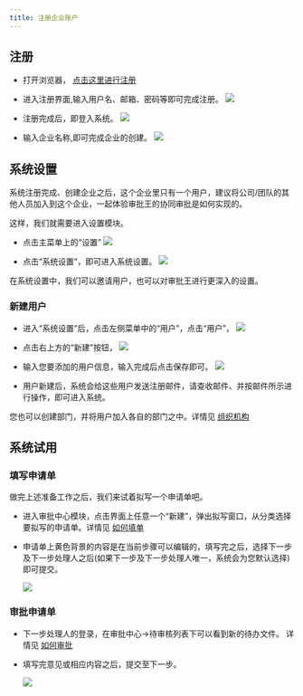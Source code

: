 ```yaml
---
title: 注册企业账户
---
```



## 注册
- 打开浏览器， [点击这里进行注册](https://cn.steedos.com/accounts/a/signup#/login)
   
- 进入注册界面,输入用户名、邮箱、密码等即可完成注册。
	![](/assets/注册.png)

- 注册完成后，即登入系统。
	![](/assets/注册1.png)

- 输入企业名称,即可完成企业的创建。
	![](/assets/注册2.png)

## 系统设置
系统注册完成、创建企业之后，这个企业里只有一个用户，建议将公司/团队的其他人员加入到这个企业，一起体验审批王的协同审批是如何实现的。

这样，我们就需要进入设置模块。

- 点击主菜单上的“设置”
	![](/assets/注册4.png)

- 点击“系统设置”，即可进入系统设置。
	![](/assets/注册3.png)

在系统设置中，我们可以邀请用户，也可以对审批王进行更深入的设置。

### 新建用户
- 进入“系统设置”后，点击左侧菜单中的“用户”，点击“用户”，
	![](/assets/注册5.png)
- 点击右上方的“新建”按钮，
	![](/assets/注册6.png)

- 输入您要添加的用户信息，输入完成后点击保存即可。
	![](/assets/注册7.png)

- 用户新建后，系统会给这些用户发送注册邮件，请查收邮件、并按邮件所示进行操作，即可进入系统。

您也可以创建部门，并将用户加入各自的部门之中。详情见 [组织机构](organization)

## 系统试用

### 填写申请单
做完上述准备工作之后，我们来试着拟写一个申请单吧。
- 进入审批中心模块，点击界面上任意一个“新建”，弹出拟写窗口，从分类选择要拟写的申请单。详情见 [如何填单](instance_add)
- 申请单上黄色背景的内容是在当前步骤可以编辑的，填写完之后，选择下一步及下一步处理人之后(如果下一步及下一步处理人唯一，系统会为您默认选择)即可提交。 
     
     ![](/assets/试用4.png)

### 审批申请单
- 下一步处理人的登录，在审批中心->待审核列表下可以看到新的待办文件。 详情见 [如何审批](instance_approve)
- 填写完意见或相应内容之后，提交至下一步。     
     
     ![](/assets/试用5.png)